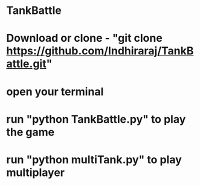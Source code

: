 # TankBattle
# Download or clone - "git clone https://github.com/Indhiraraj/TankBattle.git"
# open your terminal
# run "python TankBattle.py" to play the game
# run "python multiTank.py" to play multiplayer
